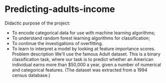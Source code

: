 # Predicting-adults-income

Didactic purpose of the project:
* To encode categorical data for use with machine learning algorithms;
* To understand random forest learning algorithms for classification;
* To continue the investigations of overfitting.
* To learn to interpret a model by looking at feature importance scores.
Problem description 
We'll use the famous Adult dataset. This is a binary classification task, where our task is to predict whether an American individual earns more than $50,000 a year, given a number of numerical and categorical features. (The dataset was extracted from a 1994 census database.) 
